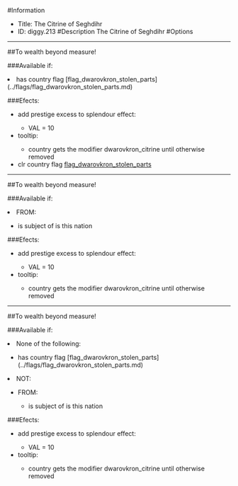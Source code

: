 #Information
 - Title: The Citrine of Seghdihr
 - ID: diggy.213
#Description
The Citrine of Seghdihr
#Options

___
##To wealth beyond measure!

###Available if:
<li>has country flag [flag_dwarovkron_stolen_parts](../flags/flag_dwarovkron_stolen_parts.md)</li>

###Efects:<ul><li>add prestige excess to splendour effect:</li><ul><li>VAL = 10</li></ul><li>tooltip:</li><ul><li>country gets the modifier dwarovkron_citrine until otherwise removed</li></ul><li>clr country flag [flag_dwarovkron_stolen_parts](../flags/flag_dwarovkron_stolen_parts.md)</li></ul>

___
##To wealth beyond measure!

###Available if:
<li>FROM:</li><ul><li>is subject of is this nation</li></ul>

###Efects:<ul><li>add prestige excess to splendour effect:</li><ul><li>VAL = 10</li></ul><li>tooltip:</li><ul><li>country gets the modifier dwarovkron_citrine until otherwise removed</li></ul></ul>

___
##To wealth beyond measure!

###Available if:
<li>None of the following:</li><ul><li>has country flag [flag_dwarovkron_stolen_parts](../flags/flag_dwarovkron_stolen_parts.md)</li></ul><li>NOT:</li><ul><li>FROM:</li><ul><li>is subject of is this nation</li></ul></ul>

###Efects:<ul><li>add prestige excess to splendour effect:</li><ul><li>VAL = 10</li></ul><li>tooltip:</li><ul><li>country gets the modifier dwarovkron_citrine until otherwise removed</li></ul></ul>
